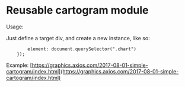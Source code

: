 # Reusable cartogram module

Usage:

Just define a target div, and create a new instance, like so:

```var carto = new makeCartogram({
        element: document.querySelector(".chart")
    });
```

Example: [https://graphics.axios.com/2017-08-01-simple-cartogram/index.html](https://graphics.axios.com/2017-08-01-simple-cartogram/index.html)